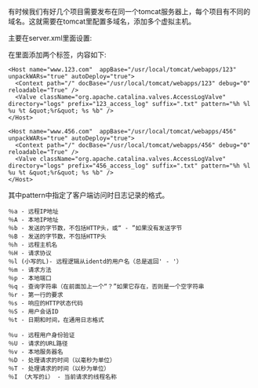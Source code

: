 有时候我们有好几个项目需要发布在同一个tomcat服务器上，每个项目有不同的域名。这就需要在tomcat里配置多域名，添加多个虚拟主机。

主要在server.xml里面设置:

在<Engine></Engine>里面添加两个<Host></Host>标签，内容如下:
```
<Host name="www.123.com"  appBase="/usr/local/tomcat/webapps/123" unpackWARs="true" autoDeploy="true">
  <Context path="/" docBase="/usr/local/tomcat/webapps/123" debug="0" reloadable="True" />
  <Valve className="org.apache.catalina.valves.AccessLogValve" directory="logs" prefix="123_access_log" suffix=".txt" pattern="%h %l %u %t &quot;%r&quot; %s %b" />
</Host>

<Host name="www.456.com"  appBase="/usr/local/tomcat/webapps/456" unpackWARs="true" autoDeploy="true">
  <Context path="/" docBase="/usr/local/tomcat/webapps/456" debug="0" reloadable="True" />
  <Valve className="org.apache.catalina.valves.AccessLogValve" directory="logs" prefix="456_access_log" suffix=".txt" pattern="%h %l %u %t &quot;%r&quot; %s %b" />
</Host>
```
其中pattern中指定了客户端访问时日志记录的格式。

    ％a - 远程IP地址
    ％A - 本地IP地址
    ％b - 发送的字节数，不包括HTTP头，或“ - ”如果没有发送字节
    ％B - 发送的字节数，不包括HTTP头
    ％h - 远程主机名
    ％H - 请求协议
    ％l (小写的L)- 远程逻辑从identd的用户名（总是返回' - '）
    ％m - 请求方法
    ％p - 本地端口
    ％q - 查询字符串（在前面加上一个“？”如果它存在，否则是一个空字符串
    ％r - 第一行的要求
    ％s - 响应的HTTP状态代码
    ％S - 用户会话ID
    ％t - 日期和时间，在通用日志格式

    ％u - 远程用户身份验证
    ％U - 请求的URL路径
    ％v - 本地服务器名
    ％D - 处理请求的时间（以毫秒为单位）
    ％T - 处理请求的时间（以秒为单位）
    ％I （大写的i） - 当前请求的线程名称